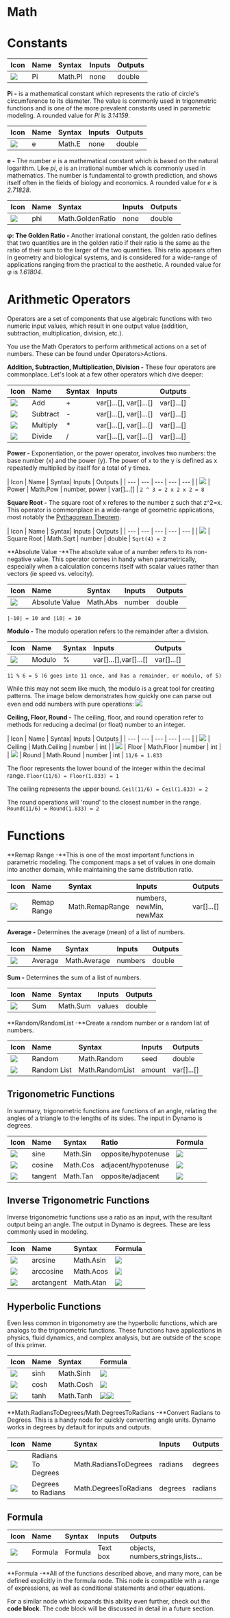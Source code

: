 Math
====

Constants
=========

<table>
<thead>
<tr class="header">
<th align="left">Icon</th>
<th align="left">Name</th>
<th align="left">Syntax</th>
<th align="left">Inputs</th>
<th align="left">Outputs</th>
</tr>
</thead>
<tbody>
<tr class="odd">
<td align="left"><img src="../images/icons/DSCore-Math-PI-Large.png" /></td>
<td align="left">Pi</td>
<td align="left">Math.PI</td>
<td align="left">none</td>
<td align="left">double</td>
</tr>
</tbody>
</table>

**Pi -** is a mathematical constant which represents the ratio of circle's circumference to its diameter. The value is commonly used in trigonmetric functions and is one of the more prevalent constants used in parametric modeling. A rounded value for *Pi* is *3.14159*.

<table>
<thead>
<tr class="header">
<th align="left">Icon</th>
<th align="left">Name</th>
<th align="left">Syntax</th>
<th align="left">Inputs</th>
<th align="left">Outputs</th>
</tr>
</thead>
<tbody>
<tr class="odd">
<td align="left"><img src="../images/icons/DSCore-Math-E-Large.png" /></td>
<td align="left">e</td>
<td align="left">Math.E</td>
<td align="left">none</td>
<td align="left">double</td>
</tr>
</tbody>
</table>

**e -** The number *e* is a mathematical constant which is based on the natural logarithm. Like *pi*, *e* is an irrational number which is commonly used in mathematics. The number is fundamental to growth prediction, and shows itself often in the fields of biology and economics. A rounded value for *e* is *2.71828*.

<table>
<thead>
<tr class="header">
<th align="left">Icon</th>
<th align="left">Name</th>
<th align="left">Syntax</th>
<th align="left">Inputs</th>
<th align="left">Outputs</th>
</tr>
</thead>
<tbody>
<tr class="odd">
<td align="left"><img src="../images/icons/DSCore-Math-GoldenRatio-Large.png" /></td>
<td align="left">phi</td>
<td align="left">Math.GoldenRatio</td>
<td align="left">none</td>
<td align="left">double</td>
</tr>
</tbody>
</table>

**φ: The Golden Ratio -** Another irrational constant, the golden ratio defines that two quantities are in the golden ratio if their ratio is the same as the ratio of their sum to the larger of the two quantities. This ratio appears often in geometry and biological systems, and is considered for a wide-range of applications ranging from the practical to the aesthetic. A rounded value for *φ* is *1.61804*.

Arithmetic Operators
====================

Operators are a set of components that use algebraic functions with two numeric input values, which result in one output value (addition, subtraction, multiplication, division, etc.).

You use the Math Operators to perform arithmetical actions on a set of numbers. These can be found under Operators&gt;Actions.

**Addition, Subtraction, Multiplication, Division -** These four operators are commonplace. Let's look at a few other operators which dive deeper:

<table>
<thead>
<tr class="header">
<th align="left">Icon</th>
<th align="left">Name</th>
<th align="left">Syntax</th>
<th align="left">Inputs</th>
<th align="left">Outputs</th>
</tr>
</thead>
<tbody>
<tr class="odd">
<td align="left"><img src="../images/icons/add-Large.png" /></td>
<td align="left">Add</td>
<td align="left">+</td>
<td align="left">var[]...[], var[]...[]</td>
<td align="left">var[]...[]</td>
</tr>
<tr class="even">
<td align="left"><img src="../images/icons/sub-Large.png" /></td>
<td align="left">Subtract</td>
<td align="left">-</td>
<td align="left">var[]...[], var[]...[]</td>
<td align="left">var[]...[]</td>
</tr>
<tr class="odd">
<td align="left"><img src="../images/icons/mul-Large.png" /></td>
<td align="left">Multiply</td>
<td align="left">*</td>
<td align="left">var[]...[], var[]...[]</td>
<td align="left">var[]...[]</td>
</tr>
<tr class="even">
<td align="left"><img src="../images/icons/div-Large.png" /></td>
<td align="left">Divide</td>
<td align="left">/</td>
<td align="left">var[]...[], var[]...[]</td>
<td align="left">var[]...[]</td>
</tr>
</tbody>
</table>

**Power -** Exponentiation, or the power operator, involves two numbers: the base number (x) and the power (y). The power of x to the y is defined as x repeatedly multiplied by itself for a total of y times.

| Icon | Name | Syntax| Inputs | Outputs | | --- | --- | --- | --- | --- | | ![](../images/icons/DSCore-Math-Pow-Large.png) | Power | Math.Pow | number, power | var\[\]...\[\] | `2 ^ 3 = 2 x 2 x 2 = 8`

**Square Root -** The square root of x referes to the number z such that z^2=x. This operator is commonplace in a wide-range of geometric applications, most notably the [Pythagorean Theorem](http://en.wikipedia.org/wiki/Pythagorean_theorem).

| Icon | Name | Syntax| Inputs | Outputs | | --- | --- | --- | --- | --- | | ![](../images/icons/DSCore-Math-Sqrt-Large.png) | Square Root | Math.Sqrt | number | double | `Sqrt(4) = 2`

**Absolute Value -**The absolute value of a number refers to its non-negative value. This operator comes in handy when parametrically, especially when a calculation concerns itself with scalar values rather than vectors (ie speed vs. velocity).

<table>
<thead>
<tr class="header">
<th align="left">Icon</th>
<th align="left">Name</th>
<th align="left">Syntax</th>
<th align="left">Inputs</th>
<th align="left">Outputs</th>
</tr>
</thead>
<tbody>
<tr class="odd">
<td align="left"><img src="../images/icons/DSCore-Math-Abs-double-Large.png" /></td>
<td align="left">Absolute Value</td>
<td align="left">Math.Abs</td>
<td align="left">number</td>
<td align="left">double</td>
</tr>
</tbody>
</table>

`|-10| = 10 and |10| = 10`

**Modulo -** The modulo operation refers to the remainder after a division.

<table>
<thead>
<tr class="header">
<th align="left">Icon</th>
<th align="left">Name</th>
<th align="left">Syntax</th>
<th align="left">Inputs</th>
<th align="left">Outputs</th>
</tr>
</thead>
<tbody>
<tr class="odd">
<td align="left"><img src="../images/icons/mod-Large.png" /></td>
<td align="left">Modulo</td>
<td align="left">%</td>
<td align="left">var[]...[],var[]...[]</td>
<td align="left">var[]...[]</td>
</tr>
</tbody>
</table>

`11 % 6 = 5 (6 goes into 11 once, and has a remainder, or modulo, of 5)`

While this may not seem like much, the modulo is a great tool for creating patterns. The image below demonstrates how quickly one can parse out even and odd numbers with pure operations: ![](images/4-2/4-2-2/mod1.png)

**Ceiling, Floor, Round -** The ceiling, floor, and round operation refer to methods for reducing a decimal (or float) number to an integer.

| Icon | Name | Syntax| Inputs | Outputs | | --- | --- | --- | --- | --- | | ![](../images/icons/DSCore-Math-Ceiling-Large.png) | Ceiling | Math.Ceiling | number | int | | ![](../images/icons/DSCore-Math-Floor-Large.png) | Floor | Math.Floor | number | int | | ![](../images/icons/DynamoUnits-SIUnit-Round-Large.png) | Round | Math.Round | number | int | `11/6 = 1.833`

The floor represents the lower bound of the integer within the decimal range. `Floor(11/6) = Floor(1.833) = 1`

The ceiling represents the upper bound. `Ceil(11/6) = Ceil(1.833) = 2`

The round operations will 'round' to the closest number in the range. `Round(11/6) = Round(1.833) = 2`

Functions
=========

**Remap Range -**This is one of the most important functions in parametric modeling. The component maps a set of values in one domain into another domain, while maintaining the same distribution ratio.

<table>
<thead>
<tr class="header">
<th align="left">Icon</th>
<th align="left">Name</th>
<th align="left">Syntax</th>
<th align="left">Inputs</th>
<th align="left">Outputs</th>
</tr>
</thead>
<tbody>
<tr class="odd">
<td align="left"><img src="../images/icons/DSCore-Math-RemapRange-Large.png" /></td>
<td align="left">Remap Range</td>
<td align="left">Math.RemapRange</td>
<td align="left">numbers, newMin, newMax</td>
<td align="left">var[]...[]</td>
</tr>
</tbody>
</table>

**Average -** Determines the average (mean) of a list of numbers.

<table>
<thead>
<tr class="header">
<th align="left">Icon</th>
<th align="left">Name</th>
<th align="left">Syntax</th>
<th align="left">Inputs</th>
<th align="left">Outputs</th>
</tr>
</thead>
<tbody>
<tr class="odd">
<td align="left"><img src="../images/icons/DSCore-Math-Average-Large.png" /></td>
<td align="left">Average</td>
<td align="left">Math.Average</td>
<td align="left">numbers</td>
<td align="left">double</td>
</tr>
</tbody>
</table>

**Sum -** Determines the sum of a list of numbers.

<table>
<thead>
<tr class="header">
<th align="left">Icon</th>
<th align="left">Name</th>
<th align="left">Syntax</th>
<th align="left">Inputs</th>
<th align="left">Outputs</th>
</tr>
</thead>
<tbody>
<tr class="odd">
<td align="left"><img src="../images/icons/DSCore-Math-Sum-Large.png" /></td>
<td align="left">Sum</td>
<td align="left">Math.Sum</td>
<td align="left">values</td>
<td align="left">double</td>
</tr>
</tbody>
</table>

**Random/RandomList -**Create a random number or a random list of numbers.

<table>
<thead>
<tr class="header">
<th align="left">Icon</th>
<th align="left">Name</th>
<th align="left">Syntax</th>
<th align="left">Inputs</th>
<th align="left">Outputs</th>
</tr>
</thead>
<tbody>
<tr class="odd">
<td align="left"><img src="../images/icons/DSCore-Math-Random-double-double-Large.png" /></td>
<td align="left">Random</td>
<td align="left">Math.Random</td>
<td align="left">seed</td>
<td align="left">double</td>
</tr>
<tr class="even">
<td align="left"><img src="../images/icons/DSCore-Math-RandomList-Large.png" /></td>
<td align="left">Random List</td>
<td align="left">Math.RandomList</td>
<td align="left">amount</td>
<td align="left">var[]...[]</td>
</tr>
</tbody>
</table>

Trigonometric Functions
-----------------------

In summary, trigonometric functions are functions of an angle, relating the angles of a triangle to the lengths of its sides. The input in Dynamo is degrees.

<table>
<thead>
<tr class="header">
<th align="left">Icon</th>
<th align="left">Name</th>
<th align="left">Syntax</th>
<th align="left">Ratio</th>
<th align="left">Formula</th>
</tr>
</thead>
<tbody>
<tr class="odd">
<td align="left"><img src="../images/icons/DSCore-Math-Sin-Large.png" /></td>
<td align="left">sine</td>
<td align="left">Math.Sin</td>
<td align="left">opposite/hypotenuse</td>
<td align="left"><img src="images/4-2/sin.png" /></td>
</tr>
<tr class="even">
<td align="left"><img src="../images/icons/DSCore-Math-Cos-Large.png" /></td>
<td align="left">cosine</td>
<td align="left">Math.Cos</td>
<td align="left">adjacent/hypotenuse</td>
<td align="left"><img src="images/4-2/cos.png" /></td>
</tr>
<tr class="odd">
<td align="left"><img src="../images/icons/DSCore-Math-Tan-Large.png" /></td>
<td align="left">tangent</td>
<td align="left">Math.Tan</td>
<td align="left">opposite/adjacent</td>
<td align="left"><img src="images/4-2/tan.png" /></td>
</tr>
</tbody>
</table>

Inverse Trigonometric Functions
-------------------------------

Inverse trigonometric functions use a ratio as an input, with the resultant output being an angle. The output in Dynamo is degrees. These are less commonly used in modeling.

<table>
<thead>
<tr class="header">
<th align="left">Icon</th>
<th align="left">Name</th>
<th align="left">Syntax</th>
<th align="left">Formula</th>
</tr>
</thead>
<tbody>
<tr class="odd">
<td align="left"><img src="../images/icons/DSCore-Math-ASin-Large.png" /></td>
<td align="left">arcsine</td>
<td align="left">Math.Asin</td>
<td align="left"><img src="images/4-2/asin.png" /></td>
</tr>
<tr class="even">
<td align="left"><img src="../images/icons/DSCore-Math-Acos-Large.png" /></td>
<td align="left">arccosine</td>
<td align="left">Math.Acos</td>
<td align="left"><img src="images/4-2/acos.png" /></td>
</tr>
<tr class="odd">
<td align="left"><img src="../images/icons/DSCore-Math-Atan-Large.png" /></td>
<td align="left">arctangent</td>
<td align="left">Math.Atan</td>
<td align="left"><img src="images/4-2/atan.png" /></td>
</tr>
</tbody>
</table>

Hyperbolic Functions
--------------------

Even less common in trigonometry are the hyperbolic functions, which are analogs to the trigonometric functions. These functions have applications in physics, fluid dynamics, and complex analysis, but are outside of the scope of this primer.

<table>
<thead>
<tr class="header">
<th align="left">Icon</th>
<th align="left">Name</th>
<th align="left">Syntax</th>
<th align="left">Formula</th>
</tr>
</thead>
<tbody>
<tr class="odd">
<td align="left"><img src="../images/icons/DSCore-Math-Sinh-Large.png" /></td>
<td align="left">sinh</td>
<td align="left">Math.Sinh</td>
<td align="left"><img src="images/4-2/sinh.png" /></td>
</tr>
<tr class="even">
<td align="left"><img src="../images/icons/DSCore-Math-Cosh-Large.png" /></td>
<td align="left">cosh</td>
<td align="left">Math.Cosh</td>
<td align="left"><img src="images/4-2/cosh.png" /></td>
</tr>
<tr class="odd">
<td align="left"><img src="../images/icons/DSCore-Math-Tanh-Large.png" /></td>
<td align="left">tanh</td>
<td align="left">Math.Tanh</td>
<td align="left"><img src="images/4-2/tanh.png" /><img src="images/4-2/tanh2.png" /></td>
</tr>
</tbody>
</table>

**Math.RadiansToDegrees/Math.DegreesToRadians -**Convert Radians to Degrees. This is a handy node for quickly converting angle units. Dynamo works in degrees by default for inputs and outputs.

<table>
<thead>
<tr class="header">
<th align="left">Icon</th>
<th align="left">Name</th>
<th align="left">Syntax</th>
<th align="left">Inputs</th>
<th align="left">Outputs</th>
</tr>
</thead>
<tbody>
<tr class="odd">
<td align="left"><img src="../images/icons/DSCore-Math-RadiansToDegrees-Large.png" /></td>
<td align="left">Radians To Degrees</td>
<td align="left">Math.RadiansToDegrees</td>
<td align="left">radians</td>
<td align="left">degrees</td>
</tr>
<tr class="even">
<td align="left"><img src="../images/icons/DSCore-Math-DegreesToRadians-Large.png" /></td>
<td align="left">Degrees to Radians</td>
<td align="left">Math.DegreesToRadians</td>
<td align="left">degrees</td>
<td align="left">radians</td>
</tr>
</tbody>
</table>

Formula
-------

<table>
<thead>
<tr class="header">
<th align="left">Icon</th>
<th align="left">Name</th>
<th align="left">Syntax</th>
<th align="left">Inputs</th>
<th align="left">Outputs</th>
</tr>
</thead>
<tbody>
<tr class="odd">
<td align="left"><img src="../images/icons/DSCoreNodesUI-Formula-Large.png" /></td>
<td align="left">Formula</td>
<td align="left">Formula</td>
<td align="left">Text box</td>
<td align="left">objects, numbers,strings,lists...</td>
</tr>
</tbody>
</table>

**Formula -**All of the functions described above, and many more, can be defined explicitly in the formula node. This node is compatible with a range of expressions, as well as conditional statements and other equations.

For a similar node which expands this ability even further, check out the **code block**. The code block will be discussed in detail in a future section.
